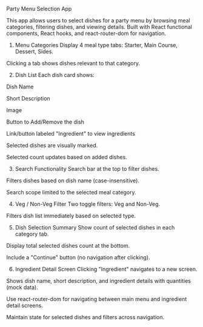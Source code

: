 Party Menu Selection App

This app allows users to select dishes for a party menu by browsing meal categories, filtering dishes, and viewing details. Built with React functional components, React hooks, and react-router-dom for navigation.


1. Menu Categories
Display 4 meal type tabs: Starter, Main Course, Dessert, Sides.

Clicking a tab shows dishes relevant to that category.

2. Dish List
Each dish card shows:

Dish Name

Short Description

Image

Button to Add/Remove the dish

Link/button labeled "Ingredient" to view ingredients

Selected dishes are visually marked.

Selected count updates based on added dishes.

3. Search Functionality
Search bar at the top to filter dishes.

Filters dishes based on dish name (case-insensitive).

Search scope limited to the selected meal category.

4. Veg / Non-Veg Filter
Two toggle filters: Veg and Non-Veg.

Filters dish list immediately based on selected type.

5. Dish Selection Summary
Show count of selected dishes in each category tab.

Display total selected dishes count at the bottom.

Include a "Continue" button (no navigation after clicking).

6. Ingredient Detail Screen
Clicking "Ingredient" navigates to a new screen.

Shows dish name, short description, and ingredient details with quantities (mock data).

Use react-router-dom for navigating between main menu and ingredient detail screens.

Maintain state for selected dishes and filters across navigation.
